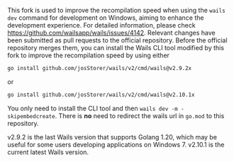 This fork is used to improve the recompilation speed when using the `wails dev` command for development on Windows, aiming to enhance the development experience. For detailed information, please check https://github.com/wailsapp/wails/issues/4142. Relevant changes have been submitted as pull requests to the official repository. Before the official repository merges them, you can install the Wails CLI tool modified by this fork to improve the recompilation speed by using either
```bash
go install github.com/josStorer/wails/v2/cmd/wails@v2.9.2x
```
or
```bash
go install github.com/josStorer/wails/v2/cmd/wails@v2.10.1x
```
You only need to install the CLI tool and then `wails dev -m -skipembedcreate`. There is **no** need to redirect the wails url in `go.mod` to this repository.

v2.9.2 is the last Wails version that supports Golang 1.20, which may be useful for some users developing applications on Windows 7.
v2.10.1 is the current latest Wails version.